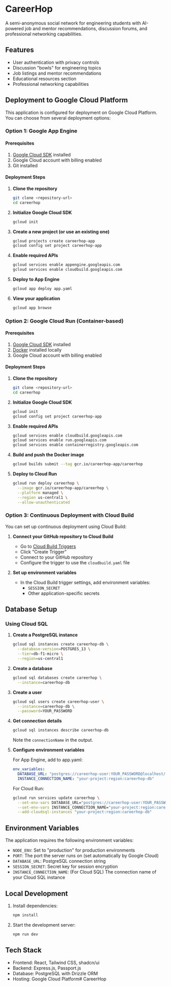 # CareerHop

A semi-anonymous social network for engineering students with AI-powered job and mentor recommendations, discussion forums, and professional networking capabilities.

## Features

- User authentication with privacy controls
- Discussion "bowls" for engineering topics
- Job listings and mentor recommendations
- Educational resources section
- Professional networking capabilities

## Deployment to Google Cloud Platform

This application is configured for deployment on Google Cloud Platform. You can choose from several deployment options:

### Option 1: Google App Engine

#### Prerequisites
1. [Google Cloud SDK](https://cloud.google.com/sdk/docs/install) installed
2. Google Cloud account with billing enabled
3. Git installed

#### Deployment Steps

1. **Clone the repository**
   ```bash
   git clone <repository-url>
   cd careerhop
   ```

2. **Initialize Google Cloud SDK**
   ```bash
   gcloud init
   ```

3. **Create a new project (or use an existing one)**
   ```bash
   gcloud projects create careerhop-app
   gcloud config set project careerhop-app
   ```

4. **Enable required APIs**
   ```bash
   gcloud services enable appengine.googleapis.com
   gcloud services enable cloudbuild.googleapis.com
   ```

5. **Deploy to App Engine**
   ```bash
   gcloud app deploy app.yaml
   ```

6. **View your application**
   ```bash
   gcloud app browse
   ```

### Option 2: Google Cloud Run (Container-based)

#### Prerequisites
1. [Google Cloud SDK](https://cloud.google.com/sdk/docs/install) installed
2. [Docker](https://docs.docker.com/get-docker/) installed locally
3. Google Cloud account with billing enabled

#### Deployment Steps

1. **Clone the repository**
   ```bash
   git clone <repository-url>
   cd careerhop
   ```

2. **Initialize Google Cloud SDK**
   ```bash
   gcloud init
   gcloud config set project careerhop-app
   ```

3. **Enable required APIs**
   ```bash
   gcloud services enable cloudbuild.googleapis.com
   gcloud services enable run.googleapis.com
   gcloud services enable containerregistry.googleapis.com
   ```

4. **Build and push the Docker image**
   ```bash
   gcloud builds submit --tag gcr.io/careerhop-app/careerhop
   ```

5. **Deploy to Cloud Run**
   ```bash
   gcloud run deploy careerhop \
     --image gcr.io/careerhop-app/careerhop \
     --platform managed \
     --region us-central1 \
     --allow-unauthenticated
   ```

### Option 3: Continuous Deployment with Cloud Build

You can set up continuous deployment using Cloud Build:

1. **Connect your GitHub repository to Cloud Build**
   - Go to [Cloud Build Triggers](https://console.cloud.google.com/cloud-build/triggers)
   - Click "Create Trigger"
   - Connect to your GitHub repository
   - Configure the trigger to use the `cloudbuild.yaml` file

2. **Set up environment variables**
   - In the Cloud Build trigger settings, add environment variables:
     - `SESSION_SECRET`
     - Other application-specific secrets

## Database Setup

### Using Cloud SQL

1. **Create a PostgreSQL instance**
   ```bash
   gcloud sql instances create careerhop-db \
     --database-version=POSTGRES_13 \
     --tier=db-f1-micro \
     --region=us-central1
   ```

2. **Create a database**
   ```bash
   gcloud sql databases create careerhop \
     --instance=careerhop-db
   ```

3. **Create a user**
   ```bash
   gcloud sql users create careerhop-user \
     --instance=careerhop-db \
     --password=YOUR_PASSWORD
   ```

4. **Get connection details**
   ```bash
   gcloud sql instances describe careerhop-db
   ```
   
   Note the `connectionName` in the output.

5. **Configure environment variables**

   For App Engine, add to app.yaml:
   ```yaml
   env_variables:
     DATABASE_URL: "postgres://careerhop-user:YOUR_PASSWORD@localhost/careerhop"
     INSTANCE_CONNECTION_NAME: "your-project:region:careerhop-db"
   ```

   For Cloud Run:
   ```bash
   gcloud run services update careerhop \
     --set-env-vars DATABASE_URL="postgres://careerhop-user:YOUR_PASSWORD@localhost/careerhop" \
     --set-env-vars INSTANCE_CONNECTION_NAME="your-project:region:careerhop-db" \
     --add-cloudsql-instances "your-project:region:careerhop-db"
   ```

## Environment Variables

The application requires the following environment variables:

- `NODE_ENV`: Set to "production" for production environments
- `PORT`: The port the server runs on (set automatically by Google Cloud)
- `DATABASE_URL`: PostgreSQL connection string
- `SESSION_SECRET`: Secret key for session encryption
- `INSTANCE_CONNECTION_NAME`: (For Cloud SQL) The connection name of your Cloud SQL instance

## Local Development

1. Install dependencies:
   ```bash
   npm install
   ```

2. Start the development server:
   ```bash
   npm run dev
   ```

## Tech Stack

- Frontend: React, Tailwind CSS, shadcn/ui
- Backend: Express.js, Passport.js
- Database: PostgreSQL with Drizzle ORM
- Hosting: Google Cloud Platform# CareerHop
